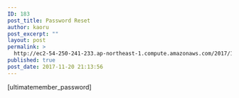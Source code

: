 ```yaml
---
ID: 183
post_title: Password Reset
author: kaoru
post_excerpt: ""
layout: post
permalink: >
  http://ec2-54-250-241-233.ap-northeast-1.compute.amazonaws.com/2017/11/20/password-reset/
published: true
post_date: 2017-11-20 21:13:56
---
```

[ultimatemember_password]